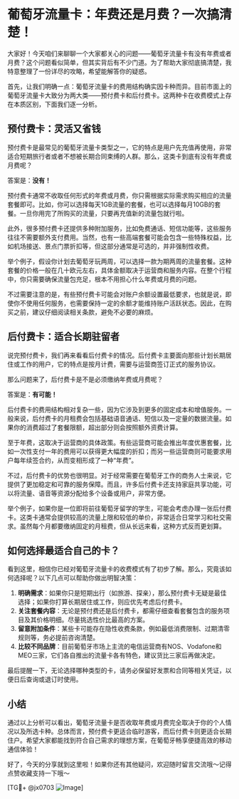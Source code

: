 # 葡萄牙流量卡：年费还是月费？一次搞清楚！

大家好！今天咱们来聊聊一个大家都关心的问题——葡萄牙流量卡有没有年费或者月费？这个问题看似简单，但其实背后有不少门道。为了帮助大家彻底搞清楚，我特意整理了一份详尽的攻略，希望能解答你的疑惑。

首先，让我们明确一点：葡萄牙流量卡的费用结构确实因卡种而异。目前市面上的葡萄牙流量卡大致分为两大类——预付费卡和后付费卡。这两种卡在收费模式上存在本质区别，下面我们逐一分析。

## 预付费卡：灵活又省钱

预付费卡是最常见的葡萄牙流量卡类型之一，它的特点是用户先充值再使用，非常适合短期旅行者或者不想被长期合同束缚的人群。那么，这类卡到底有没有年费或月费呢？

答案是：**没有！**

预付费卡通常不收取任何形式的年费或月费，你只需根据实际需求购买相应的流量套餐即可。比如，你可以选择每天1GB流量的套餐，也可以选择每月10GB的套餐。一旦你用完了所购买的流量，只要再充值新的流量包就行啦。

此外，很多预付费卡还提供多种附加服务，比如免费通话、短信功能等，这些服务往往不需要额外支付费用。当然，也有一些高端套餐可能会包含一些特殊权益，比如机场接送、景点门票折扣等，但这部分通常是可选的，并非强制性收费。

举个例子，假设你计划去葡萄牙玩两周，可以选择一款为期两周的流量套餐。这种套餐的价格一般在几十欧元左右，具体金额取决于运营商和服务内容。在整个行程中，你只需要确保流量包充足，根本不用担心什么年费或月费的问题。

不过需要注意的是，有些预付费卡可能会对账户余额设置最低要求，也就是说，即使你不使用任何服务，也需要保持一定的余额才能维持账户活跃状态。因此，在购买之前，建议仔细阅读相关条款，避免不必要的麻烦。

## 后付费卡：适合长期驻留者

说完预付费卡，我们再来看看后付费卡的情况。后付费卡主要面向那些计划长期居住或工作的用户，它的特点是按月计费，需要与运营商签订正式的服务协议。

那么问题来了，后付费卡是不是必须缴纳年费或月费呢？

答案是：**有可能！**

后付费卡的费用结构相对复杂一些，因为它涉及到更多的固定成本和增值服务。一般来说，后付费卡的月租费会包括基础语音通话、短信以及一定量的数据流量。如果你的消费超过了套餐限额，超出部分则会按照额外资费计算。

至于年费，这取决于运营商的具体政策。有些运营商可能会推出年度优惠套餐，比如一次性支付一年的费用可以获得更大幅度的折扣；而另一些运营商则可能要求用户每年续签合约，从而变相形成了一种“年费”。

不过，后付费卡的优势也很明显。对于经常需要在葡萄牙工作的商务人士来说，它提供了更加稳定和可靠的服务保障。而且，许多后付费卡还支持家庭共享功能，可以将流量、语音等资源分配给多个设备或用户，非常方便。

举个例子，如果你是一位即将前往葡萄牙留学的学生，可能会考虑办理一张后付费卡。这类卡通常会提供较高的流量上限和较低的单价，非常适合日常学习和社交需求。虽然每个月都要缴纳固定的月租费，但从长远来看，这种方式反而更划算。

## 如何选择最适合自己的卡？

看到这里，相信你已经对葡萄牙流量卡的收费模式有了初步了解。那么，究竟该如何选择呢？以下几点可以帮助你做出明智决策：

1. **明确需求**：如果你只是短期出行（如旅游、探亲），那么预付费卡无疑是最佳选择；如果你打算长期居住或工作，则应优先考虑后付费卡。
2. **关注套餐内容**：无论是预付费还是后付费卡，都需仔细查看套餐包含的服务项目及其价格明细。尽量挑选性价比最高的方案。
3. **留意附加条件**：某些卡可能存在隐性收费条款，例如最低消费限制、过期清零规则等，务必提前咨询清楚。
4. **比较不同品牌**：目前葡萄牙市场上主流的电信运营商有NOS、Vodafone和MEO三家，它们各自推出的流量卡各有特色，建议货比三家后再做决定。

最后提醒一下，无论选择哪种类型的卡，请务必保留好发票和合同等相关凭证，以便日后查询或退订时使用。

## 小结

通过以上分析可以看出，葡萄牙流量卡是否收取年费或月费完全取决于你的个人情况以及所选卡种。总体而言，预付费卡更适合临时游客，而后付费卡则更适合长期住户。希望大家都能找到符合自己需求的理想方案，在葡萄牙畅享便捷高效的移动通信体验！

好了，今天的分享就到这里啦！如果你还有其他疑问，欢迎随时留言交流哦～记得点赞收藏支持一下哦～

[TG💪+ @jx0703 ![Image](https://github.com/user-attachments/assets/dbca1d08-cadb-493c-b0ec-ad6f7a83f270)]